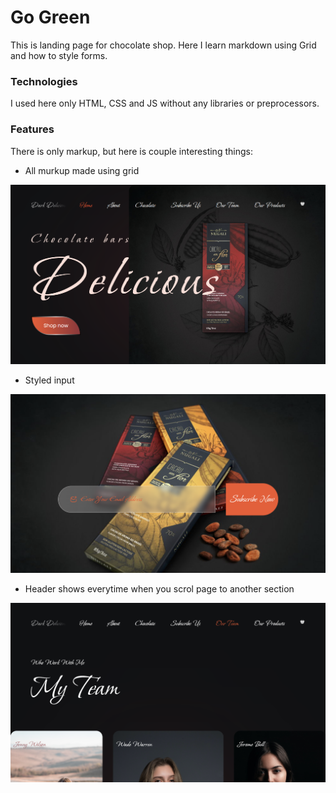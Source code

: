 # Go Green
This is landing page for chocolate shop. Here I learn markdown using Grid and how to style forms. 

### Technologies

I used here only HTML, CSS and JS without any libraries or preprocessors.

### Features

There is only markup, but here is couple interesting things: 

* All murkup made using grid

![Chocolate Bar Home](https://github.com/Egor-Gaidiuchenko/chocolateBar/blob/main/forReadme/screenshotHome.png)
 
* Styled input

![Chocolate Bar Input](https://github.com/Egor-Gaidiuchenko/chocolateBar/blob/main/forReadme/screenshotForm.png)

* Header shows everytime when you scrol page to another section

![Chocolate Bar Input](https://github.com/Egor-Gaidiuchenko/chocolateBar/blob/main/forReadme/screenshotHeader.png)
